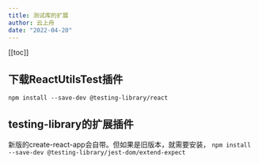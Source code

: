 ```yaml
---
title: 测试库的扩展
author: 云上舟
date: "2022-04-20"
---
```


[[toc]]

## 下载ReactUtilsTest插件
`npm install --save-dev @testing-library/react`
## testing-library的扩展插件
新版的create-react-app会自带。但如果是旧版本，就需要安装，
`npm install --save-dev @testing-library/jest-dom/extend-expect`